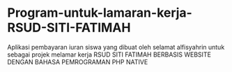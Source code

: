 # Program-untuk-lamaran-kerja-RSUD-SITI-FATIMAH
Aplikasi pembayaran iuran siswa yang dibuat oleh selamat alfisyahrin untuk sebagai projek melamar kerja RSUD SITI FATIMAH 
BERBASIS WEBSITE DENGAN BAHASA PEMROGRAMAN PHP NATIVE
